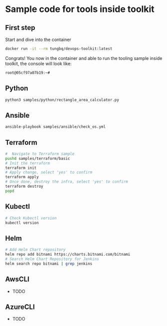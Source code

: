 # Sample code for tools inside toolkit

## First step

Start and dive into the container

```bash
docker run -it --rm tungbq/devops-toolkit:latest
```

Congrats! You now in the container and able to run the tooling sample inside toolkit, the console will look like:

```bash
root@05cf97a07b19:~#
```

## Python

```bash
python3 samples/python/rectangle_area_calculator.py
````

## Ansible

```bash
ansible-playbook samples/ansible/check_os.yml
```

## Terraform

```bash
#  Navigate to Terraform sample
pushd samples/terraform/basic
# Init the terraform
terraform init
# Apply change, select 'yes' to confirm
terraform apply
# Once done, destroy the infra, select 'yes' to confirm
terraform destroy
popd
```


## Kubectl

```bash
# Check Kubectl version
kubectl version
```

## Helm
```bash
# Add Helm Chart repository
helm repo add bitnami https://charts.bitnami.com/bitnami
# Search Helm Chart Repository for Jenkins
helm search repo bitnami | grep jenkins
```

## AwsCLI

- TODO

## AzureCLI

- TODO
